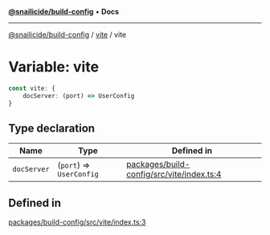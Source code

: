 [**@snailicide/build-config**](../../README.md) • **Docs**

---

[@snailicide/build-config](../../README.md) / [vite](../README.md) / vite

# Variable: vite

```ts
const vite: {
    docServer: (port) => UserConfig
}
```

## Type declaration

| Name | Type | Defined in |
| --- | --- | --- |
| `docServer` | (`port`) => `UserConfig` | [packages/build-config/src/vite/index.ts:4](https://github.com/gbtunney/snailicide-monorepo/blob/e6e31fab4b5388ce50c23f623dbfd6064ce1a2f2/packages/build-config/src/vite/index.ts#L4) |

## Defined in

[packages/build-config/src/vite/index.ts:3](https://github.com/gbtunney/snailicide-monorepo/blob/e6e31fab4b5388ce50c23f623dbfd6064ce1a2f2/packages/build-config/src/vite/index.ts#L3)
